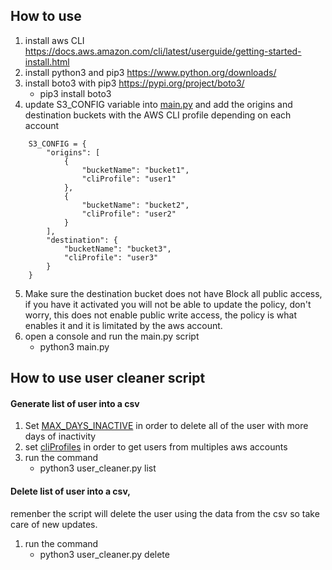## How to use
1. install aws CLI https://docs.aws.amazon.com/cli/latest/userguide/getting-started-install.html
2. install python3 and pip3 https://www.python.org/downloads/
3. install boto3 with pip3 https://pypi.org/project/boto3/
    * pip3 install boto3
4. update S3_CONFIG variable into [main.py](https://github.com/efrain17/S3-Buckets-Account-Migration/blob/master/main.py#L6) and add the origins and destination buckets with the AWS CLI profile depending on each account
```
    S3_CONFIG = {
        "origins": [
            {
                "bucketName": "bucket1",
                "cliProfile": "user1"
            },
            {
                "bucketName": "bucket2",
                "cliProfile": "user2"
            }
        ],
        "destination": {
            "bucketName": "bucket3",
            "cliProfile": "user3"
        }
    }
```
5. Make sure the destination bucket does not have Block all public access, if you have it activated you will not be able to update the policy, don't worry, this does not enable public write access, the policy is what enables it and it is limitated by the aws account.
5. open a console and run the main.py script 
    * python3 main.py


##  How to use user cleaner script

#### Generate list of user into a csv
1) Set [MAX_DAYS_INACTIVE](https://github.com/efrain17/S3-Buckets-Account-Migration/blob/master/user_cleaner.py#L9) in order to delete all of the user with more days of inactivity
2) set [cliProfiles](https://github.com/efrain17/S3-Buckets-Account-Migration/blob/master/user_cleaner.py#L11-L13) in order to get users from multiples aws accounts
3) run the command 
    * python3 user_cleaner.py list


#### Delete list of user into a csv, 
remenber the script will delete the user using the data from the csv so take care of new updates.
1) run the command 
    * python3 user_cleaner.py delete
